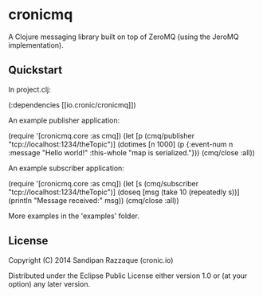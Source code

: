 # cronicmq

A Clojure messaging library built on top of ZeroMQ (using the JeroMQ implementation).

## Quickstart

In project.clj:

   (:dependencies [[io.cronic/cronicmq]])

An example publisher application:

   (require '[cronicmq.core :as cmq])
   (let [p (cmq/publisher "tcp://localhost:1234/theTopic")]
   	(dotimes [n 1000]
		 (p {:event-num n :message "Hello world!" :this-whole "map is serialized."}))
	(cmq/close :all))

An example subscriber application:

   (require '[cronicmq.core :as cmq])
   (let [s (cmq/subscriber "tcp://localhost:1234/theTopic")]
        (doseq [msg (take 10 (repeatedly s))]
	       (println "Message received:" msg))
   	(cmq/close :all))

More examples in the 'examples' folder.

## License

Copyright (C) 2014 Sandipan Razzaque (cronic.io)

Distributed under the Eclipse Public License either version 1.0 or (at your option) any later version.

